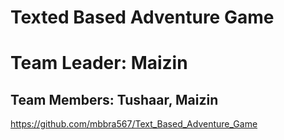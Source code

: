 # Texted Based Adventure Game
# Team Leader: Maizin
## Team Members: Tushaar, Maizin
https://github.com/mbbra567/Text_Based_Adventure_Game
